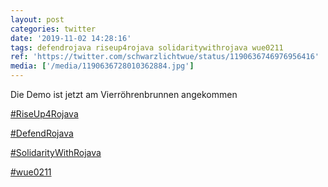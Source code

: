 ```yaml
---
layout: post
categories: twitter
date: '2019-11-02 14:28:16'
tags: defendrojava riseup4rojava solidaritywithrojava wue0211
ref: 'https://twitter.com/schwarzlichtwue/status/1190636746976956416'
media: ['/media/1190636728010362884.jpg']
---
```

Die Demo ist jetzt am Vierröhrenbrunnen angekommen

[#RiseUp4Rojava](/t/riseup4rojava)

[#DefendRojava](/t/defendrojava)

[#SolidarityWithRojava](/t/solidaritywithrojava)

[#wue0211](/t/wue0211) 